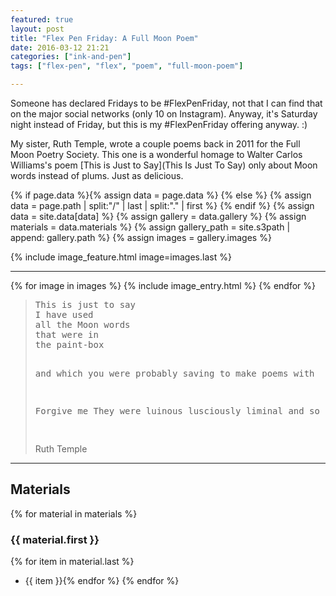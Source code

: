 ```yaml
---
featured: true
layout: post
title: "Flex Pen Friday: A Full Moon Poem"
date: 2016-03-12 21:21
categories: ["ink-and-pen"]
tags: ["flex-pen", "flex", "poem", "full-moon-poem"]

---
```


Someone has declared Fridays to be #FlexPenFriday, not that I can find
that on the major social networks (only 10 on Instagram). Anyway, it's
Saturday night instead of Friday, but this is my #FlexPenFriday
offering anyway. :)

My sister, Ruth Temple, wrote a couple poems back in 2011 for the Full
Moon Poetry Society. This one is a wonderful homage to Walter Carlos
Williams's poem [This is Just to Say](This Is Just To Say) only about
Moon words instead of plums. Just as delicious.


{% if page.data %}{% assign data = page.data %}
{% else %}
{% assign data = page.path | split:"/" | last | split:"." | first %}
{% endif %}
{% assign data = site.data[data] %}
{% assign gallery = data.gallery %}
{% assign materials = data.materials %}
{% assign gallery_path = site.s3path | append: gallery.path %}
{% assign images = gallery.images %}

{% include image_feature.html image=images.last %}

*******

{% for image in images %}
{% include image_entry.html %}
{% endfor %}

<blockquote>
<pre>
This is just to say
I have used
all the Moon words
that were in
the paint-box

and which
 you were probably
saving
to make poems with

Forgive me
They were luinous
lusciously liminal
and so Full.

</pre>
<footer>Ruth Temple</footer>
</blockquote>

*******

## Materials
{% for material in materials %}
### {{ material.first }}
{% for item in material.last %}
* {{ item }}{% endfor %}
{% endfor %}

